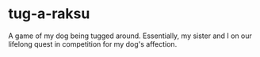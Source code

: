 # tug-a-raksu
A game of my dog being tugged around. Essentially, my sister and I on our lifelong quest in competition for my dog's affection.
